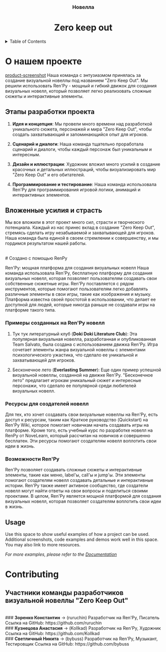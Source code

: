 <!-- Improved compatibility of back to top link: See: https://github.com/othneildrew/Best-README-Template/pull/73 -->
<a name="readme-top"></a>
<!--
*** Thanks for checking out the Best-README-Template. If you have a suggestion
*** that would make this better, please fork the repo and create a pull request
*** or simply open an issue with the tag "enhancement".
*** Don't forget to give the project a star!
*** Thanks again! Now go create something AMAZING! :D
-->



<!-- PROJECT SHIELDS -->
<!--
*** I'm using markdown "reference style" links for readability.
*** Reference links are enclosed in brackets [ ] instead of parentheses ( ).
*** See the bottom of this document for the declaration of the reference variables
*** for contributors-url, forks-url, etc. This is an optional, concise syntax you may use.
*** https://www.markdownguide.org/basic-syntax/#reference-style-links
-->
<!-- PROJECT LOGO -->
<br />

  <h3 align="center">Новелла</h3>
  <h1 align="center" color="blue"><strong>Zero keep out</strong></h1>




<!-- TABLE OF CONTENTS -->
<details>
  <summary>Table of Contents</summary>
  <ol>
    <li>
      <a href="#about-the-project">О проекте</a>
      <ul>
        <li><a href="#Создано с помощью RenPy">Что такое RenPy?</a></li>
      </ul>
    </li>
    <li>
      <a href="#getting-started">Начало работы</a>
    </li>
    <li><a href="#usage">Usage</a></li>
    <li><a href="#roadmap">Miro</a></li>
    <li><a href="#contributing">Ссылки на создателей</a></li>
    <li><a href="#license">Авторские права</a></li>
  </ol>
</details>



<!-- ABOUT THE PROJECT -->
# О нашем проекте

[product-screenshot]
Наша команда с энтузиазмом принялась за создание визуальной новеллы под названием "Zero Keep Out". Мы решили использовать Ren'Py - мощный и гибкий движок для создания визуальных новелл, который позволяет легко реализовать сложные сюжеты и интерактивные элементы.

## Этапы разработки проекта

1. **Идея и концепция**: Мы провели много времени над разработкой уникального сюжета, персонажей и мира "Zero Keep Out", чтобы создать захватывающий и запоминающийся опыт для игроков.

2. **Сценарий и диалоги**: Наша команда тщательно проработала сценарий и диалоги, чтобы каждый персонаж был уникальным и интересным.

3. **Дизайн и иллюстрации**: Художник вложил много усилий в создание красочных и детальных иллюстраций, чтобы визуализировать мир "Zero Keep Out" и его обитателей.

4. **Программирование и тестирование**: Наша команда использовала Ren'Py для программирования игровой логики, анимаций и интерактивных элементов.

## Вложенные усилия и страсть

Мы все вложили в этот проект много сил, страсти и творческого потенциала. Каждый из нас принес вклад в создание "Zero Keep Out", стремясь сделать игру незабываемой и захватывающей для игроков. Наша команда была единой в своем стремлении к совершенству, и мы гордимся результатом нашей работы.

<br>
<!--Создано с помощью RenPy--!>
# Создано с помощью RenPy

Ren'Py: мощная платформа для создания визуальных новелл
Наша команда использовала Ren'Py, бесплатную платформу для создания визуальных новелл, которая позволяет пользователям создавать свои собственные сюжетные игры. Ren'Py поставляется с рядом инструментов, которые помогают пользователям легко добавлять различные элементы в свои игры, такие как изображения и музыку. Платформа известна своей простотой в использовании, что делает ее доступной для людей, которые никогда раньше не создавали игры на платформе такого типа.
### Примеры созданных на Ren'Py новелл

1) Тук тук литературный клуб (<strong>Doki Doki Literature Club</strong>): Эта популярная визуальная новелла, разработанная и опубликованная Team Salvato, была создана с использованием движка Ren'Py. Игра сочетает элементы жанра визуальной новеллы с элементами психологического ужастика, что сделало ее уникальной и захватывающей для игроков.
  
2) Бесконечное лето (<strong>Everlasting Summer</strong>): Еще один пример успешной визуальной новеллы, созданной на движке Ren'Py. "Бесконечное лето" предлагает игрокам уникальный сюжет и интересные персонажи, что сделало ее популярной среди любителей визуальных новелл.
   
### Ресурсы для создателей новелл
Для тех, кто хочет создавать свои визуальные новеллы на Ren'Py, есть доступ к ресурсам, таким как Краткое руководство (Quickstart) на Ren'Py Wiki, которое помогает новичкам начать создавать игры на платформе. Кроме того, есть учебный курс по разработке новелл на RenPy от NoveLearn, который рассчитан на новичков и совершенно бесплатен. Эти ресурсы помогают создателям новелл воплотить свои идеи в жизнь.

### Возможности Ren'Py
Ren'Py позволяет создавать сложные сюжеты и интерактивные элементы, такие как меню, label'ы, call'ы и jump'ы. Эти элементы помогают создателям новелл создавать детальные и интерактивные истории. Ren'Py также имеет активное сообщество, где создатели новелл могут найти ответы на свои вопросы и поделиться своими проектами.
В целом, Ren'Py является мощной платформой для создания визуальных новелл, которая позволяет создателям воплотить свои идеи в жизнь. 









<!-- USAGE EXAMPLES -->
## Usage

Use this space to show useful examples of how a project can be used. Additional screenshots, code examples and demos work well in this space. You may also link to more resources.

_For more examples, please refer to the [Documentation](https://example.com)_






<!-- CONTRIBUTING -->
# Contributing

## Участники команды разработчиков визуальной новеллы "Zero Keep Out"
<br>
### <strong>Зоренко Константин</strong> -> (ruruchin)
Разработчик на Ren'Py, Писатель
Ссылка на GitHub: https://github.com/ruruchin
<br>
### <strong>Кузнецова Анастасия</strong> -> (Kollkad)
Разработчик на Ren'Py, Художник
Ссылка на GitHub: https://github.com/Kollkad
<br>
### <strong>Светличный Никита</strong> -> (bybuss)
Разработчик на Ren'Py, Музыкант, Тестировщик
Ссылка на GitHub: https://github.com/bybuss



<!-- MARKDOWN LINKS & IMAGES -->
<!-- https://www.markdownguide.org/basic-syntax/#reference-style-links -->
[contributors-shield]: https://img.shields.io/github/contributors/othneildrew/Best-README-Template.svg?style=for-the-badge
[contributors-url]: https://github.com/othneildrew/Best-README-Template/graphs/contributors
[forks-shield]: https://img.shields.io/github/forks/othneildrew/Best-README-Template.svg?style=for-the-badge
[forks-url]: https://github.com/othneildrew/Best-README-Template/network/members
[stars-shield]: https://img.shields.io/github/stars/othneildrew/Best-README-Template.svg?style=for-the-badge
[stars-url]: https://github.com/othneildrew/Best-README-Template/stargazers
[issues-shield]: https://img.shields.io/github/issues/othneildrew/Best-README-Template.svg?style=for-the-badge
[issues-url]: https://github.com/othneildrew/Best-README-Template/issues
[license-shield]: https://img.shields.io/github/license/othneildrew/Best-README-Template.svg?style=for-the-badge
[license-url]: https://github.com/othneildrew/Best-README-Template/blob/master/LICENSE.txt
[linkedin-shield]: https://img.shields.io/badge/-LinkedIn-black.svg?style=for-the-badge&logo=linkedin&colorB=555
[linkedin-url]: https://linkedin.com/in/othneildrew
[product-screenshot]:Read_logo.png
[Next.js]: https://img.shields.io/badge/next.js-000000?style=for-the-badge&logo=nextdotjs&logoColor=white
[Next-url]: https://nextjs.org/
[React.js]: https://img.shields.io/badge/React-20232A?style=for-the-badge&logo=react&logoColor=61DAFB
[React-url]: https://reactjs.org/
[Vue.js]: https://img.shields.io/badge/Vue.js-35495E?style=for-the-badge&logo=vuedotjs&logoColor=4FC08D
[Vue-url]: https://vuejs.org/
[Angular.io]: https://img.shields.io/badge/Angular-DD0031?style=for-the-badge&logo=angular&logoColor=white
[Angular-url]: https://angular.io/
[Svelte.dev]: https://img.shields.io/badge/Svelte-4A4A55?style=for-the-badge&logo=svelte&logoColor=FF3E00
[Svelte-url]: https://svelte.dev/
[Laravel.com]: https://img.shields.io/badge/Laravel-FF2D20?style=for-the-badge&logo=laravel&logoColor=white
[Laravel-url]: https://laravel.com
[Bootstrap.com]: https://img.shields.io/badge/Bootstrap-563D7C?style=for-the-badge&logo=bootstrap&logoColor=white
[Bootstrap-url]: https://getbootstrap.com
[JQuery.com]: https://img.shields.io/badge/jQuery-0769AD?style=for-the-badge&logo=jquery&logoColor=white
[JQuery-url]: https://jquery.com 
